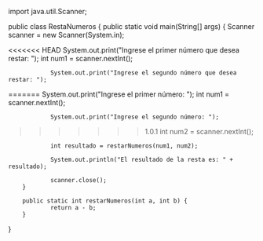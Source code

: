 import java.util.Scanner;

public class RestaNumeros {
        public static void main(String[] args) {
                Scanner scanner = new Scanner(System.in);

<<<<<<< HEAD
                System.out.print("Ingrese el primer número que desea restar: ");
                int num1 = scanner.nextInt();

                System.out.print("Ingrese el segundo número que desea restar: ");
=======
                System.out.print("Ingrese el primer número: ");
                int num1 = scanner.nextInt();

                System.out.print("Ingrese el segundo número: ");
>>>>>>> 1.0.1
                int num2 = scanner.nextInt();

                int resultado = restarNumeros(num1, num2);

                System.out.println("El resultado de la resta es: " + resultado);

                scanner.close();
        }

        public static int restarNumeros(int a, int b) {
                return a - b;
        }
}